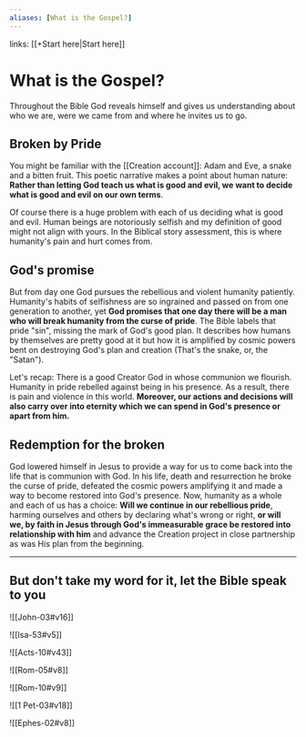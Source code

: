 ```yaml
---
aliases: [What is the Gospel?]
---
```

links: [[+Start here|Start here]]
# What is the Gospel?
Throughout the Bible God reveals himself and gives us understanding about who we are, were we came from and where he invites us to go.

## Broken by Pride
You might be familiar with the [[Creation account]]: Adam and Eve, a snake and a bitten fruit. This poetic narrative makes a point about human nature: **Rather than letting God teach us what is good and evil, we want to decide what is good and evil on our own terms**.

Of course there is a huge problem with each of us deciding what is good and evil. Human beings are notoriously selfish and my definition of good might not align with yours. In the Biblical story assessment, this is where humanity's pain and hurt comes from.

## God's promise
But from day one God pursues the rebellious and violent humanity patiently. Humanity's habits of selfishness are so ingrained and passed on from one generation to another, yet **God promises that one day there will be a man who will break humanity from the curse of pride**. The Bible labels that pride "sin", missing the mark of God's good plan. It describes how humans by themselves are pretty good at it but how it is amplified by cosmic powers bent on destroying God's plan and creation (That's the snake, or, the "Satan").

Let's recap: There is a good Creator God in whose communion we flourish. Humanity in pride rebelled against being in his presence. As a result, there is pain and violence in this world. **Moreover, our actions and decisions will also carry over into eternity which we can spend in God's presence or apart from him.**

## Redemption for the broken
God lowered himself in Jesus to provide a way for us to come back into the life that is communion with God. In his life, death and resurrection he broke the curse of pride, defeated the cosmic powers amplifying it and made a way to become restored into God's presence. Now, humanity as a whole and each of us has a choice: **Will we continue in our rebellious pride**, harming ourselves and others by declaring what's wrong or right, **or will we, by faith in Jesus through God's immeasurable grace be restored into relationship with him** and advance the Creation project in close partnership as was His plan from the beginning.
***
## But don't take my word for it, let the Bible speak to you
![[John-03#v16]]

![[Isa-53#v5]]

![[Acts-10#v43]]

![[Rom-05#v8]]

![[Rom-10#v9]]

![[1 Pet-03#v18]]

![[Ephes-02#v8]]